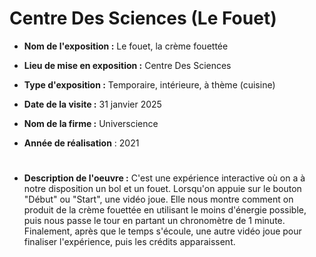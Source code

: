 # Centre Des Sciences (Le Fouet)

- **Nom de l'exposition :** Le fouet, la crème fouettée

- **Lieu de mise en exposition :** Centre Des Sciences

- **Type d'exposition :** Temporaire, intérieure, à thème (cuisine)

- **Date de la visite :** 31 janvier 2025

- **Nom de la firme :** Universcience

- **Année de réalisation** : 2021

# 

- **Description de l'oeuvre :** C'est une expérience interactive où on a à notre disposition un bol et un fouet. Lorsqu'on appuie sur le bouton "Début" ou "Start", une vidéo joue. Elle nous montre comment on produit de la crème fouettée en utilisant le moins d'énergie possible, puis nous passe le tour en partant un chronomètre de 1 minute. Finalement, après que le temps s'écoule, une autre vidéo joue pour finaliser l'expérience, puis les crédits apparaissent.
